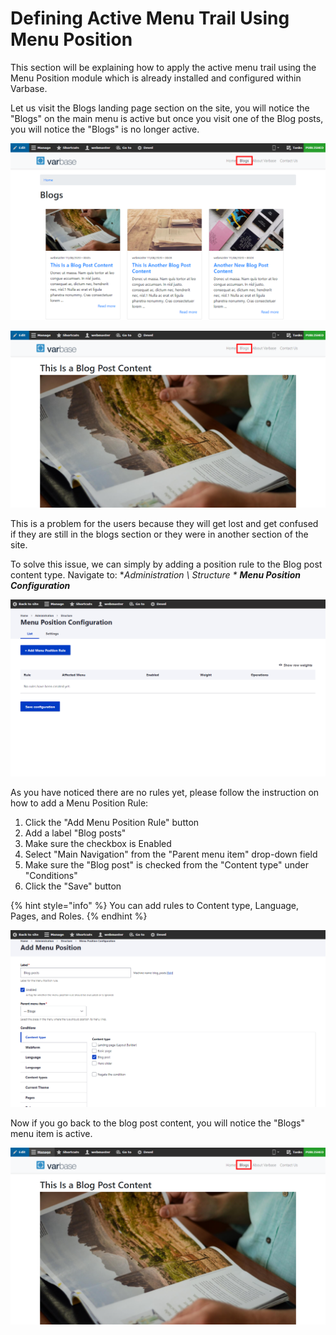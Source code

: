 # Defining Active Menu Trail Using Menu Position

This section will be explaining how to apply the active menu trail using the Menu Position module which is already installed and configured within Varbase.

Let us visit the Blogs landing page section on the site, you will notice the "Blogs" on the main menu is active but once you visit one of the Blog posts, you will notice the "Blogs" is no longer active.

![Blogs menu item is active](../../../.gitbook/assets/image%20%2836%29.png)

![Blogs menu item is no longer active after visiting the Blog post item](../../../.gitbook/assets/image%20%2834%29.png)

This is a problem for the users because they will get lost and get confused if they are still in the blogs section or they were in another section of the site.

To solve this issue, we can simply by adding a position rule to the Blog post content type. Navigate to: **Administration \ Structure \** _**Menu Position Configuration**_

![Menu Position Configuration section page with empty rules list](../../../.gitbook/assets/image%20%2839%29.png)

As you have noticed there are no rules yet, please follow the instruction on how to add a Menu Position Rule:

1. Click the "Add Menu Position Rule" button
2. Add a label "Blog posts"
3. Make sure the checkbox is Enabled
4. Select "Main Navigation" from the "Parent menu item" drop-down field
5. Make sure the "Blog post" is checked from the "Content type" under "Conditions"
6. Click the "Save" button

{% hint style="info" %}
You can add rules to Content type, Language, Pages, and Roles.
{% endhint %}

![Adding new Menu Postion](../../../.gitbook/assets/image%20%2840%29.png)

Now if you go back to the blog post content, you will notice the "Blogs" menu item is active.

![](../../../.gitbook/assets/image%20%2833%29.png)

